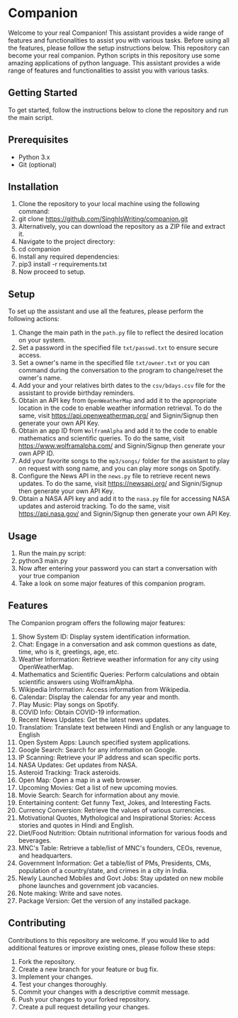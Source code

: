 # Companion
Welcome to your real Companion! This assistant provides a wide range of features and functionalities to assist you with various tasks. Before using all the features, please follow the setup instructions below.
This repository can become your real companion. Python scripts in this repository use some amazing applications of python language. This assistant provides a wide range of features and functionalities to assist you with various tasks.

## Getting Started
To get started, follow the instructions below to clone the repository and run the main script.

## Prerequisites
* Python 3.x
* Git (optional)

## Installation
1. Clone the repository to your local machine using the following command:
2. git clone https://github.com/SinghIsWriting/companion.git
3. Alternatively, you can download the repository as a ZIP file and extract it.
4. Navigate to the project directory:
5. cd companion
6. Install any required dependencies:
7. pip3 install -r requirements.txt
8. Now proceed to setup.

## Setup
To set up the assistant and use all the features, please perform the following actions:

1. Change the main path in the `path.py` file to reflect the desired location on your system.
2. Set a password in the specified file `txt/passwd.txt` to ensure secure access.
3. Set a owner's name in the specified file `txt/owner.txt`  or you can command during the conversation to the program to change/reset the owner's name.
4. Add your and your relatives birth dates to the `csv/bdays.csv` file for the assistant to provide birthday reminders.
5. Obtain an API key from `OpenWeatherMap` and add it to the appropriate location in the code to enable weather information retrieval. To do the same, visit https://api.openweathermap.org/ and Signin/Signup then generate your own API Key.
6. Obtain an app ID from `WolframAlpha` and add it to the code to enable mathematics and scientific queries. To do the same, visit https://www.wolframalpha.com/ and Signin/Signup then generate your own APP ID.
7. Add your favorite songs to the `mp3/songs/` folder for the assistant to play on request with song name, and you can play more songs on Spotify.
8. Configure the News API in the `news.py` file to retrieve recent news updates. To do the same, visit https://newsapi.org/ and Signin/Signup then generate your own API Key.
9. Obtain a NASA API key and add it to the `nasa.py` file for accessing NASA updates and asteroid tracking. To do the same, visit https://api.nasa.gov/ and Signin/Signup then generate your own API Key.

## Usage
1. Run the main.py script:
2. python3 main.py
3. Now after entering your password you can start a conversation with your true companion
4. Take a look on some major features of this companion program.

## Features
The Companion program offers the following major features:

1. Show System ID: Display system identification information.
2. Chat: Engage in a conversation and ask common questions as date, time, who is it, greetings, age, etc.
3. Weather Information: Retrieve weather information for any city using OpenWeatherMap.
4. Mathematics and Scientific Queries: Perform calculations and obtain scientific answers using WolframAlpha.
5. Wikipedia Information: Access information from Wikipedia.
6. Calendar: Display the calendar for any year and month.
7. Play Music: Play songs on Spotify.
8. COVID Info: Obtain COVID-19 information.
9. Recent News Updates: Get the latest news updates.
10. Translation: Translate text between Hindi and English or any language to English
11. Open System Apps: Launch specified system applications.
12. Google Search: Search for any information on Google.
13. IP Scanning: Retrieve your IP address and scan specific ports.
14. NASA Updates: Get updates from NASA.
15. Asteroid Tracking: Track asteroids.
16. Open Map: Open a map in a web browser.
17. Upcoming Movies: Get a list of new upcoming movies.
18. Movie Search: Search for information about any movie.
19. Entertaining content: Get funny Text, Jokes, and Interesting Facts.
20. Currency Conversion: Retrieve the values of various currencies.
21. Motivational Quotes, Mythological and Inspirational Stories: Access stories and quotes in Hindi and English.
22. Diet/Food Nutrition: Obtain nutritional information for various foods and beverages.
23. MNC's Table: Retrieve a table/list of MNC's founders, CEOs, revenue, and headquarters.
24. Government Information: Get a table/list of PMs, Presidents, CMs, population of a country/state, and crimes in a city in India.
25. Newly Launched Mobiles and Govt Jobs: Stay updated on new mobile phone launches and government job vacancies.
26. Note making: Write and save notes.
27. Package Version: Get the version of any installed package.

## Contributing
Contributions to this repository are welcome. If you would like to add additional features or improve existing ones, please follow these steps:

1. Fork the repository.
2. Create a new branch for your feature or bug fix.
3. Implement your changes.
4. Test your changes thoroughly.
5. Commit your changes with a descriptive commit message.
6. Push your changes to your forked repository.
7. Create a pull request detailing your changes.
